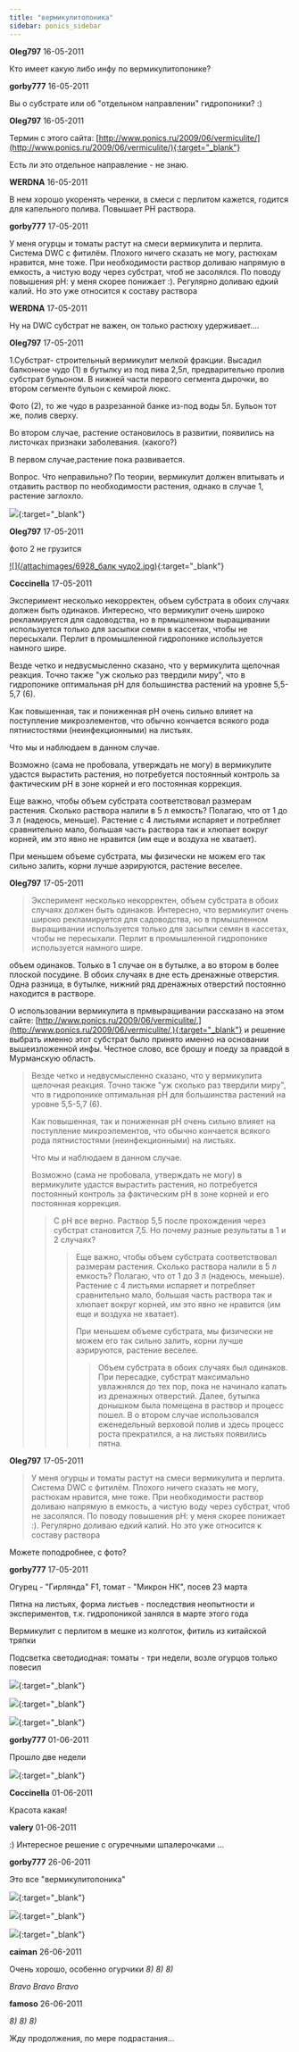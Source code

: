```yaml
---
title: "вермикулитопоника"
sidebar: ponics_sidebar
---
```


**Oleg797** 16-05-2011

Кто имеет какую либо инфу по вермикулитопонике?


**gorby777** 16-05-2011

Вы о субстрате или об "отдельном направлении" гидропоники? :)


**Oleg797** 16-05-2011

Термин с этого сайта: [http://www.ponics.ru/2009/06/vermiculite/](http://www.ponics.ru/2009/06/vermiculite/){:target="_blank"}

Есть ли это отдельное направление - не знаю.


**WERDNA** 16-05-2011

В нем хорошо укоренять черенки, в смеси с перлитом кажется, годится для капельного полива. Повышает PH раствора.


**gorby777** 17-05-2011

У меня огурцы и томаты растут на смеси вермикулита и перлита. Система DWC с фитилём. Плохого ничего сказать не могу, растюхам нравится, мне тоже. При необходимости раствор доливаю напрямую в емкость, а чистую воду через субстрат, чтоб не засолялся. По поводу повышения рН: у меня скорее понижает :). Регулярно доливаю едкий калий. Но это уже относится к составу раствора


**WERDNA** 17-05-2011

Ну на DWC субстрат не важен, он только растюху удерживает....


**Oleg797** 17-05-2011

1.Субстрат- строительный вермикулит мелкой фракции. Высадил балконное чудо (1) в бутылку из под пива 2,5л, предварительно пролив субстрат бульоном. В нижней части первого сегмента дырочки, во втором сегменте бульон с кемирой люкс. 

Фото (2), то же чудо в разрезанной банке из-под воды 5л. Бульон тот же, полив сверху.

Во втором случае, растение остановилось в развитии, появились на листочках признаки заболевания. (какого?) 

В первом случае,растение пока развивается.

Вопрос. Что неправильно? По теории, вермикулит должен впитывать и отдавить раствор по необходимости растения, однако в случае 1, растение заглохло.

[![](/imagehost/thumbs/1jjj.jpg)](https://t.me/ponics_ru_files/5328){:target="_blank"}


**Oleg797** 17-05-2011

фото 2 не грузится

[![](/attachimages/6928_балк чудо2.jpg)](https://t.me/ponics_ru_files/5329){:target="_blank"}

**Coccinella** 17-05-2011

Эксперимент несколько некорректен, объем субстрата в обоих случаях должен быть одинаков. Интересно, что вермикулит очень широко рекламируется для садоводства, но в прмышленном выращивании используется только для засыпки семян в кассетах, чтобы не пересыхали. Перлит в промышленной гидропонике используется намного шире.

Везде четко и недвусмысленно сказано, что у вермикулита щелочная реакция. Точно также "уж сколько раз твердили миру", что в гидропонике оптимальная рН для большинства растений на уровне 5,5-5,7 (6).

Как повышенная, так и пониженная рН очень сильно влияет на поступление микроэлементов, что обычно кончается всякого рода пятнистостями (неинфекционными) на листьях.

Что мы и наблюдаем в данном случае.

Возможно (сама не пробовала, утверждать не могу) в вермикулите удастся вырастить растения, но потребуется постоянный контроль за фактическим рН в зоне корней и его постоянная коррекция. 

Еще важно, чтобы объем субстрата соответствовал размерам растения. Сколько раствора налили в 5 л емкость? Полагаю, что от 1 до 3 л (надеюсь, меньше). Растение с 4 листьями испаряет и потребляет сравнительно мало, большая часть раствора так и хлюпает вокруг корней, им это явно не нравится (им еще и воздуха не хватает). 

При меньшем объеме субстрата, мы физически не можем его так сильно залить, корни лучше аэрируются, растение веселее.


**Oleg797** 17-05-2011

> Эксперимент несколько некорректен, объем субстрата в обоих случаях должен быть одинаков. Интересно, что вермикулит очень широко рекламируется для садоводства, но в прмышленном выращивании используется только для засыпки семян в кассетах, чтобы не пересыхали. Перлит в промышленной гидропонике используется намного шире.

объем одинаков. Только в 1 случае он в бутылке, а во втором в более плоской посудине. В обоих случаях в дне есть дренажные отверстия. Одна разница, в бутылке, нижний ряд дренажных отверстий постоянно находится в растворе.

О использовании вермикулита в прмвыращивании рассказано на этом сайте: [http://www.ponics.ru/2009/06/vermiculite/,](http://www.ponics.ru/2009/06/vermiculite/,){:target="_blank"} и решение выбрать именно этот субстрат было принято именно на основании вышеизложенной инфы. Честное слово, все брошу и поеду за правдой в Мурманскую область.

> Везде четко и недвусмысленно сказано, что у вермикулита щелочная реакция. Точно также "уж сколько раз твердили миру", что в гидропонике оптимальная рН для большинства растений на уровне 5,5-5,7 (6).
> 
> Как повышенная, так и пониженная рН очень сильно влияет на поступление микроэлементов, что обычно кончается всякого рода пятнистостями (неинфекционными) на листьях.
> 
> Что мы и наблюдаем в данном случае.
> 
> Возможно (сама не пробовала, утверждать не могу) в вермикулите удастся вырастить растения, но потребуется постоянный контроль за фактическим рН в зоне корней и его постоянная коррекция. 
> > С рН все верно. Раствор 5,5 после прохождения через субстрат становится 7,5. Но почему разные результаты в 1 и 2 случаях?
> > 
> > 
> > > Еще важно, чтобы объем субстрата соответствовал размерам растения. Сколько раствора налили в 5 л емкость? Полагаю, что от 1 до 3 л (надеюсь, меньше). Растение с 4 листьями испаряет и потребляет сравнительно мало, большая часть раствора так и хлюпает вокруг корней, им это явно не нравится (им еще и воздуха не хватает). 
> > > 
> > > При меньшем объеме субстрата, мы физически не можем его так сильно залить, корни лучше аэрируются, растение веселее.
> > > 
> > > 
> > > > Объем субстрата в обоих случаях был одинаков. При пересадке, субстрат максимально увлажнялся до тех пор, пока не начинало капать из дренажных отверстий. Далее, бутылка донышком была помещена в раствор и процесс пошел. В о втором случае использовался еженедельный верховой полив и здесь процесс роста прекратился, а на листьях появились пятна.



**Oleg797** 17-05-2011

> У меня огурцы и томаты растут на смеси вермикулита и перлита. Система DWC с фитилём. Плохого ничего сказать не могу, растюхам нравится, мне тоже. При необходимости раствор доливаю напрямую в емкость, а чистую воду через субстрат, чтоб не засолялся. По поводу повышения рН: у меня скорее понижает :). Регулярно доливаю едкий калий. Но это уже относится к составу раствора

Можете поподробнее, с фото?


**gorby777** 17-05-2011

Огурец - "Гирлянда" F1, томат - "Микрон НК", посев 23 марта

Пятна на листьях, форма листьев - последствия неопытности и экспериментов, т.к. гидропоникой занялся в марте этого года

Вермикулит с перлитом в мешке из колготок, фитиль из китайской тряпки

Подсветка светодиодная: томаты - три недели, возле огурцов только повесил

[![](/attachimages/6930_P1040358.jpg)](https://t.me/ponics_ru_files/5330){:target="_blank"}

[![](/attachimages/6932_P1040361.jpg)](https://t.me/ponics_ru_files/5331){:target="_blank"}

[![](/attachimages/6934_P1040362.jpg)](https://t.me/ponics_ru_files/5332){:target="_blank"}

**gorby777** 01-06-2011

Прошло две недели

[![](/imagehost/thumbs/p1040462.jpg)](https://t.me/ponics_ru_files/5333){:target="_blank"}


**Coccinella** 01-06-2011

Красота какая!


**valery** 01-06-2011

 :) Интересное решение с огуречными шпалерочками ...


**gorby777** 26-06-2011

Это все "вермикулитопоника"

[![](/attachimages/7450_P1040479.jpg)](https://t.me/ponics_ru_files/5334){:target="_blank"}

[![](/attachimages/7452_P1040750.jpg)](https://t.me/ponics_ru_files/5335){:target="_blank"}

[![](/attachimages/7454_P1040751.jpg)](https://t.me/ponics_ru_files/5336){:target="_blank"}

**caiman** 26-06-2011

Очень хорошо, особенно огурчики *8)* *8)* *8)*

*Bravo* *Bravo* *Bravo*


**famoso** 26-06-2011

 *8)* *8)* *8)*

Жду продолжения, по мере подрастания...


